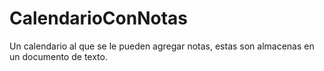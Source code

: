 # CalendarioConNotas
Un calendario al que se le pueden agregar notas, estas son almacenas en un documento de texto.
